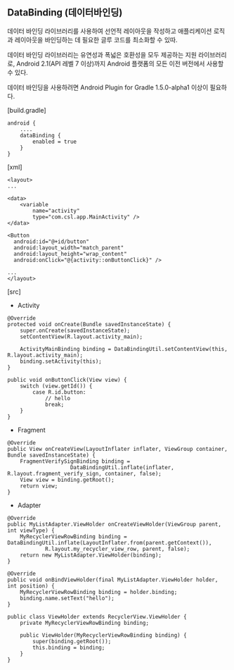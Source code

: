 ## DataBinding (데이터바인딩)

데이터 바인딩 라이브러리를 사용하여 선언적 레이아웃을 작성하고
애플리케이션 로직과 레이아웃을 바인딩하는 데 필요한 글루 코드를 최소화할 수 있따.

데이터 바인딩 라이브러리는 유연성과 폭넓은 호환성을 모두 제공하는 지원 라이브러리로,
Android 2.1(API 레벨 7 이상)까지 Android 플랫폼의 모든 이전 버전에서 사용할 수 있다.

데이터 바인딩을 사용하려면 Android Plugin for Gradle 1.5.0-alpha1 이상이 필요하다.

[build.gradle]
```
android {
    ....
    dataBinding {
        enabled = true
    }
}
```

[xml]
```
<layout>
...

<data>
    <variable
        name="activity"
        type="com.csl.app.MainActivity" />
</data>

<Button
  android:id="@+id/button"
  android:layout_width="match_parent"
  android:layout_height="wrap_content"
  android:onClick="@{activity::onButtonClick}" /> 
  
...
</layout>
```

[src]

- Activity

```
@Override
protected void onCreate(Bundle savedInstanceState) {
    super.onCreate(savedInstanceState);
    setContentView(R.layout.activity_main);

    ActivityMainBinding binding = DataBindingUtil.setContentView(this, R.layout.activity_main);
    binding.setActivity(this);
}

public void onButtonClick(View view) {
    switch (view.getId()) {
        case R.id.button:
            // hello
            break;
    }
}
```

- Fragment

```
@Override
public View onCreateView(LayoutInflater inflater, ViewGroup container, Bundle savedInstanceState) {
    FragmentVerifySignBinding binding = 
                    DataBindingUtil.inflate(inflater, R.layout.fragment_verify_sign, container, false);
    View view = binding.getRoot();
    return view;
}
```

- Adapter

```
@Override
public MyListAdapter.ViewHolder onCreateViewHolder(ViewGroup parent, int viewType) {
    MyRecyclerViewRowBinding binding = DataBindingUtil.inflate(LayoutInflater.from(parent.getContext()),
            R.layout.my_recycler_view_row, parent, false);
    return new MyListAdapter.ViewHolder(binding);
}

@Override
public void onBindViewHolder(final MyListAdapter.ViewHolder holder, int position) {
    MyRecyclerViewRowBinding binding = holder.binding;
    binding.name.setText("hello");
}

public class ViewHolder extends RecyclerView.ViewHolder {
    private MyRecyclerViewRowBinding binding;

    public ViewHolder(MyRecyclerViewRowBinding binding) {
        super(binding.getRoot());
        this.binding = binding;
    }
}
```

